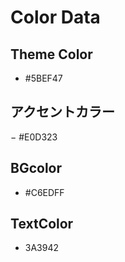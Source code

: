 # Color Data

## Theme Color
- #5BEF47

## アクセントカラー
− #E0D323

## BGcolor
- #C6EDFF

## TextColor
- 3A3942